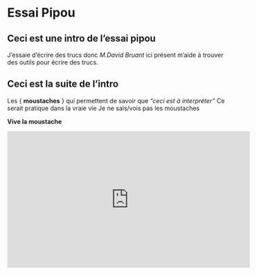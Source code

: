 # Essai Pipou 

## Ceci est une intro de l’essai pipou

J’essaie d’écrire des trucs donc *M.David Bruant* ici présent m’aide à trouver des outils pour écrire des trucs. 

## Ceci est la suite de l’intro 


Les { **moustaches** } qui permettent de savoir que *“ceci est à interpréter”*
Ce serait pratique dans la vraie vie
Je ne sais/vois pas les moustaches

**Vive la moustache**
<iframe width="560" height="315" src="https://www.youtube.com/embed/6JMCgVFYAqQ" frameborder="0" allow="autoplay; encrypted-media" allowfullscreen></iframe>
